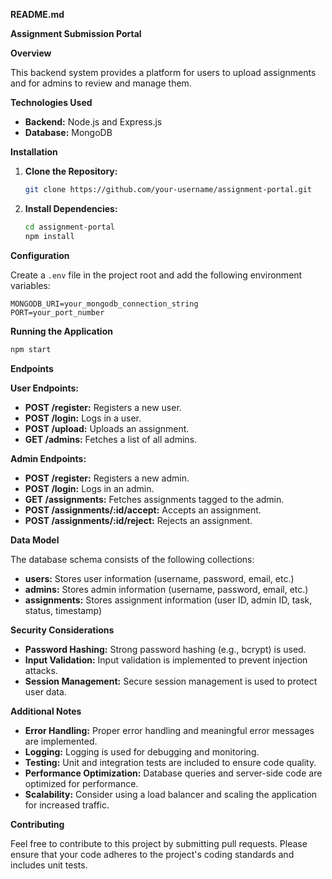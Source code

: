 **README.md**

**Assignment Submission Portal**

**Overview**

This backend system provides a platform for users to upload assignments and for admins to review and manage them.

**Technologies Used**

* **Backend:** Node.js and Express.js
* **Database:** MongoDB

**Installation**

1. **Clone the Repository:**
   ```bash
   git clone https://github.com/your-username/assignment-portal.git
   ```
2. **Install Dependencies:**
   ```bash
   cd assignment-portal
   npm install
   ```

**Configuration**

Create a `.env` file in the project root and add the following environment variables:

```
MONGODB_URI=your_mongodb_connection_string
PORT=your_port_number
```

**Running the Application**

```bash
npm start
```

**Endpoints**

**User Endpoints:**

* **POST /register:** Registers a new user.
* **POST /login:** Logs in a user.
* **POST /upload:** Uploads an assignment.
* **GET /admins:** Fetches a list of all admins.

**Admin Endpoints:**

* **POST /register:** Registers a new admin.
* **POST /login:** Logs in an admin.
* **GET /assignments:** Fetches assignments tagged to the admin.
* **POST /assignments/:id/accept:** Accepts an assignment.
* **POST /assignments/:id/reject:** Rejects an assignment.

**Data Model**

The database schema consists of the following collections:

* **users:** Stores user information (username, password, email, etc.)
* **admins:** Stores admin information (username, password, email, etc.)
* **assignments:** Stores assignment information (user ID, admin ID, task, status, timestamp)

**Security Considerations**

* **Password Hashing:** Strong password hashing (e.g., bcrypt) is used.
* **Input Validation:** Input validation is implemented to prevent injection attacks.
* **Session Management:** Secure session management is used to protect user data.

**Additional Notes**

* **Error Handling:** Proper error handling and meaningful error messages are implemented.
* **Logging:** Logging is used for debugging and monitoring.
* **Testing:** Unit and integration tests are included to ensure code quality.
* **Performance Optimization:** Database queries and server-side code are optimized for performance.
* **Scalability:** Consider using a load balancer and scaling the application for increased traffic.

**Contributing**

Feel free to contribute to this project by submitting pull requests. Please ensure that your code adheres to the project's coding standards and includes unit tests.
